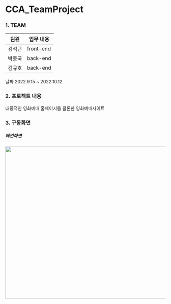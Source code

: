 # CCA_TeamProject


### 1. TEAM

| 팀원   | 업무 내용                         |
| --- | ---------------- |
| 김석근 | front-end |
| 박종국 | back-end |
| 김규호 | back-end |

날짜 2022.9.15 ~ 2022.10.12

### 2. 프로젝트 내용

대중적인 영화예매 홈페이지를 클론한
영화예매사이트

### 3. 구동화면
##### 메인화면
<img src="https://user-images.githubusercontent.com/108771927/218438054-af1675bd-e814-49ba-a9da-a091424650c8.gif" width="640" height="480">
